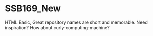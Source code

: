 # SSB169_New
HTML Basic, Great repository names are short and memorable. Need inspiration? How about curly-computing-machine?
